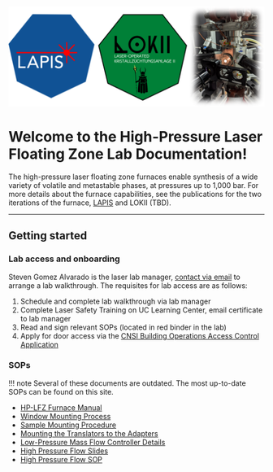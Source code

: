 <p align="center">
  <img src="headerimage.png" />
</p>

# Welcome to the High-Pressure Laser Floating Zone Lab Documentation!

The high-pressure laser floating zone furnaces enable synthesis of a wide variety of volatile and metastable phases, at pressures up to 1,000 bar. For more details about the furnace capabilities, see the publications for the two iterations of the furnace, [LAPIS](https://pubs.aip.org/aip/rsi/article/90/4/043906/283212/High-pressure-laser-floating-zone-furnace) and LOKII (TBD).

---

## Getting started
### Lab access and onboarding

Steven Gomez Alvarado is the laser lab manager, [contact via email](mailto:stevenjgomez@ucsb.edu) to arrange a lab walkthrough. The requisites for lab access are as follows:

1. Schedule and complete lab walkthrough via lab manager
1. Complete Laser Safety Training on UC Learning Center, email certificate to lab manager
1. Read and sign relevant SOPs (located in red binder in the lab)
1. Apply for door access via the [CNSI Building Operations Access Control Application](https://www.cnsi.ucsb.edu/resources/building-operations)


### SOPs

!!! note
    Several of these documents are outdated. The most up-to-date SOPs can be found on this site.


- [HP-LFZ Furnace Manual](https://docs.google.com/document/d/1T6wNjcXcsTjOn82LcIvGhfddFYWkCMtU/edit?usp=share_link&ouid=113393530670482605273&rtpof=true&sd=true)
- [Window Mounting Process](https://docs.google.com/document/d/1MCyMGJZBJyg33lF6lx_pit7Ao_3ZnSib/edit?usp=share_link&ouid=113393530670482605273&rtpof=true&sd=true)
- [Sample Mounting Procedure](https://docs.google.com/document/d/1bT5nEUnzqD-D0QiIHyUI03bRCu9JsikU/edit?usp=share_link&ouid=113393530670482605273&rtpof=true&sd=true)
- [Mounting the Translators to the Adapters](https://docs.google.com/document/d/17SgCiqV7FJT-bWZ-rdnVYnGQOwL8koe7/edit?usp=share_link&ouid=113393530670482605273&rtpof=true&sd=true)
- [Low-Pressure Mass Flow Controller Details](https://docs.google.com/document/d/17Vp_UqtXgYiOiCEnxcTw37DxpVW29zIr/edit?usp=share_link&ouid=113393530670482605273&rtpof=true&sd=true)
- [High Pressure Flow Slides](https://docs.google.com/presentation/d/1mn1r4TA6SOQabsiBrDhMjBT2Agk5A4_3/edit?usp=share_link&ouid=113393530670482605273&rtpof=true&sd=true)
- [High Pressure Flow SOP](https://docs.google.com/document/d/1uwVXa9QPBHLk10MpUEUmxi0FUDCVnDda/edit?usp=share_link&ouid=113393530670482605273&rtpof=true&sd=true)
